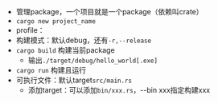 - 管理package，一个项目就是一个package（依赖叫crate）
- `cargo new project_name`
- profile：
- 构建模式：默认debug，还有`-r,--release`
- `cargo build` 构建当前package
	- 输出`./target/debug/hello_world[.exe]`
- `cargo run` 构建且运行
- 可执行文件：默认target`src/main.rs`
	- 添加target：可以添加`bin/xxx.rs`，--bin xxx指定构建xxx